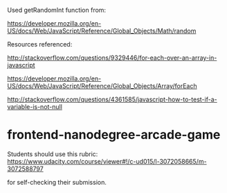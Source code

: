 Used getRandomInt function from:

https://developer.mozilla.org/en-US/docs/Web/JavaScript/Reference/Global_Objects/Math/random


Resources referenced:

http://stackoverflow.com/questions/9329446/for-each-over-an-array-in-javascript

https://developer.mozilla.org/en-US/docs/Web/JavaScript/Reference/Global_Objects/Array/forEach

http://stackoverflow.com/questions/4361585/javascript-how-to-test-if-a-variable-is-not-null

frontend-nanodegree-arcade-game
===============================

Students should use this rubric: https://www.udacity.com/course/viewer#!/c-ud015/l-3072058665/m-3072588797

for self-checking their submission.
